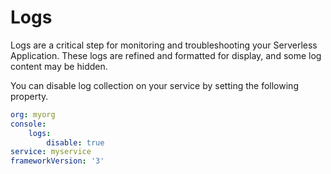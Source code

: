 <!--
title: Logs
menuText: Logs
description: Log collection
menuOrder: 6
-->

# Logs
Logs are a critical step for monitoring and troubleshooting your
Serverless Application. These logs are refined and formatted for
display, and some log content may be hidden. 

You can disable log collection on your service by setting the
following property. 

```yaml
org: myorg
console: 
    logs:
        disable: true
service: myservice
frameworkVersion: '3'
```
